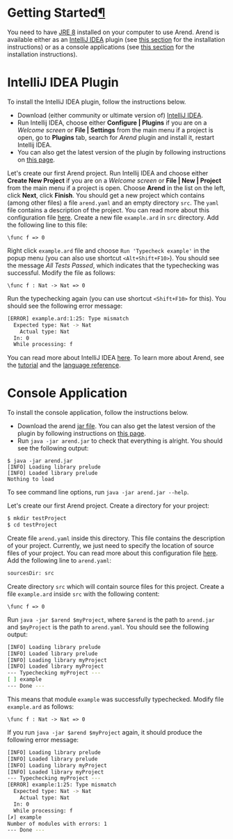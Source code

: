 <h1 id="getting-started">Getting Started<a class="headerlink" href="#getting-started" title="Permanent link">&para;</a></h1>

You need to have [JRE 8](https://docs.oracle.com/javase/8/docs/technotes/guides/install/install_overview.html) installed on your computer to use Arend.
Arend is available either as an [IntelliJ IDEA](https://www.jetbrains.com/idea) plugin (see [this section](#intellij-idea-plugin) for the installation instructions) or as a console applications (see [this section](#console-application) for the installation instructions).

# IntelliJ IDEA Plugin

To install the IntelliJ IDEA plugin, follow the instructions below.

* Download (either community or ultimate version of) [IntelliJ IDEA](https://www.jetbrains.com/idea).
* Run Intellij IDEA, choose either **Configure | Plugins** if you are on a _Welcome screen_ or **File | Settings** from the main menu if a project is open, go to **Plugins** tab, search for _Arend_ plugin and install it, restart Intellij IDEA.
* You can also get the latest version of the plugin by following instructions on [this page](https://github.com/JetBrains/intellij-arend/blob/dev/README.md).

Let's create our first Arend project.
Run Intellij IDEA and choose either **Create New Project** if you are on a _Welcome screen_ or **File | New | Project** from the main menu if a project is open.
Choose **Arend** in the list on the left, click **Next**, click **Finish**.
You should get a new project which contains (among other files) a file `arend.yaml` and an empty directory `src`.
The `yaml` file contains a description of the project.
You can read more about this configuration file [here](libraries).
Create a new file `example.ard` in `src` directory.
Add the following line to this file:
```arend
\func f => 0
```
Right click `example.ard` file and choose `Run 'Typecheck example'` in the popup menu (you can also use shortcut `<Alt+Shift+F10>`).
You should see the message _All Tests Passed_, which indicates that the typechecking was successful.
Modify the file as follows:
```arend
\func f : Nat -> Nat => 0
```
Run the typechecking again (you can use shortcut `<Shift+F10>` for this).
You should see the following error message:
```bash
[ERROR] example.ard:1:25: Type mismatch
  Expected type: Nat -> Nat
    Actual type: Nat
  In: 0
  While processing: f
```

You can read more about IntelliJ IDEA [here](https://www.jetbrains.com/help/idea/discover-intellij-idea.html).
To learn more about Arend, see the [tutorial](tutorial) and the [language reference](language-reference).

# Console Application

To install the console application, follow the instructions below.

* Download the arend [jar file](http://valis.github.io/arend.jar). You can also get the latest version of the plugin by following instructions on [this page](https://github.com/JetBrains/arend/blob/master/README.md).
* Run `java -jar arend.jar` to check that everything is alright. You should see the following output:
<pre><code class="bash">$ java -jar arend.jar
[INFO] Loading library prelude
[INFO] Loaded library prelude
Nothing to load
</code></pre>
To see command line options, run `java -jar arend.jar --help`.

Let's create our first Arend project.
Create a directory for your project:
```bash
$ mkdir testProject
$ cd testProject
```
Create file `arend.yaml` inside this directory.
This file contains the description of your project.
Currently, we just need to specify the location of source files of your project.
You can read more about this configuration file [here](libraries).
Add the following line to `arend.yaml`:
```bash
sourcesDir: src
```
Create directory `src` which will contain source files for this project.
Create a file `example.ard` inside `src` with the following content:
```arend
\func f => 0
```
Run `java -jar $arend $myProject`, where `$arend` is the path to `arend.jar` and `$myProject` is the path to `arend.yaml`.
You should see the following output:
```bash
[INFO] Loading library prelude
[INFO] Loaded library prelude
[INFO] Loading library myProject
[INFO] Loaded library myProject
--- Typechecking myProject ---
[ ] example
--- Done ---
```
This means that module `example` was successfully typechecked.
Modify file `example.ard` as follows:
```arend
\func f : Nat -> Nat => 0
```
If you run `java -jar $arend $myProject` again, it should produce the following error message:
```bash
[INFO] Loading library prelude
[INFO] Loaded library prelude
[INFO] Loading library myProject
[INFO] Loaded library myProject
--- Typechecking myProject ---
[ERROR] example:1:25: Type mismatch
  Expected type: Nat -> Nat
    Actual type: Nat
  In: 0
  While processing: f
[✗] example
Number of modules with errors: 1
--- Done ---
```
